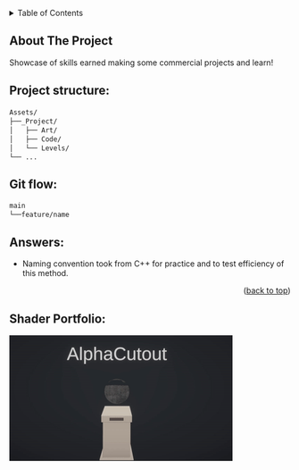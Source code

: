 ﻿<a name="readme-top"></a>

<!-- TABLE OF CONTENTS -->
<details>
  <summary>Table of Contents</summary>
  <ol>
    <li>
      <a href="#about-the-project">About The Project</a>
        <ul>
            <li><a href="#project-structure">Project Structure</a></li>
            <li><a href="#git-flow">Git Flow</a></li>
            <li><a href="#answers">Answers</a></li>
            <li><a href="#shaders">Shader Portfolio</a></li>
        </ul>
    </li>
  </ol>
</details>

<!-- ABOUT THE PROJECT -->
## About The Project

Showcase of skills earned making some commercial projects and learn!

## Project structure:

```
Assets/ 
├──_Project/
│   ├── Art/
│   ├── Code/
│   └── Levels/
└── ...
```

## Git flow:

```
main 
└──feature/name
```

## Answers:

* Naming convention took from C++ for practice and to test efficiency of this method.

<p align="right">(<a href="#readme-top">back to top</a>)</p>

## Shader Portfolio:

![Shader Portfolio](/Assets/_Project/Portfolio/ShaderPortfolio.gif)
